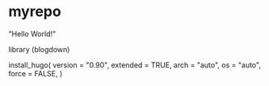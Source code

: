 # myrepo

"Hello World!"

library (blogdown)

install_hugo(
  version = "0.90",
  extended = TRUE,
  arch = "auto",
  os = "auto",
  force = FALSE,
)




